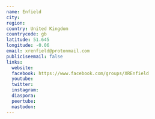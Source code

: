 ```yaml
---
name: Enfield
city:
region:
country: United Kingdom
countrycode: gb
latitude: 51.645
longitude: -0.06
email: xrenfield@protonmail.com
publiciseemail: false
links:
  website:
  facebook: https://www.facebook.com/groups/XREnfield
  youtube:
  twitter:
  instagram:
  diaspora:
  peertube:
  mastodon:
---
```

